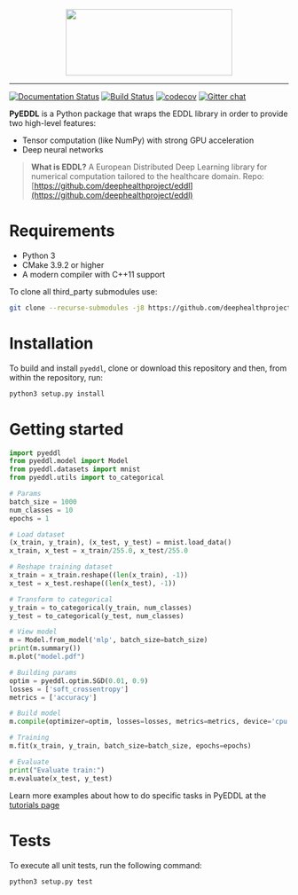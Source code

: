 <div align="center">
  <img src="https://raw.githubusercontent.com/salvacarrion/salvacarrion.github.io/master/assets/hot-linking/logo-pyeddl.png" height="120" width="300">
</div>

-----------------

[![Documentation Status](https://readthedocs.org/projects/pyeddl/badge/?version=latest)](https://pyeddl.readthedocs.io/en/latest/?badge=latest) 
[![Build Status](https://travis-ci.org/salvacarrion/pyeddl.svg?branch=master)](https://travis-ci.org/salvacarrion/pyeddl)
[![codecov](https://codecov.io/gh/salvacarrion/pyeddl/branch/master/graph/badge.svg)](https://codecov.io/gh/salvacarrion/pyeddl)
[![Gitter chat](https://badges.gitter.im/USER/pyeddl.png)](https://gitter.im/pyeddl "Gitter chat")

**PyEDDL** is a Python package that wraps the EDDL library in order to provide two high-level features:
- Tensor computation (like NumPy) with strong GPU acceleration
- Deep neural networks

> **What is EDDL?** A European Distributed Deep Learning library for numerical computation tailored to the healthcare domain.
> Repo: [https://github.com/deephealthproject/eddl](https://github.com/deephealthproject/eddl)

# Requirements

- Python 3
- CMake 3.9.2 or higher
- A modern compiler with C++11 support

To clone all third_party submodules use:

```bash
git clone --recurse-submodules -j8 https://github.com/deephealthproject/pyeddl.git
```
 

# Installation

To build and install `pyeddl`, clone or download this repository and then, from within the repository, run:

```bash
python3 setup.py install
```


# Getting started

```python
import pyeddl
from pyeddl.model import Model
from pyeddl.datasets import mnist
from pyeddl.utils import to_categorical

# Params
batch_size = 1000
num_classes = 10
epochs = 1

# Load dataset
(x_train, y_train), (x_test, y_test) = mnist.load_data()
x_train, x_test = x_train/255.0, x_test/255.0

# Reshape training dataset
x_train = x_train.reshape((len(x_train), -1))
x_test = x_test.reshape((len(x_test), -1))

# Transform to categorical
y_train = to_categorical(y_train, num_classes)
y_test = to_categorical(y_test, num_classes)

# View model
m = Model.from_model('mlp', batch_size=batch_size)
print(m.summary())
m.plot("model.pdf")

# Building params
optim = pyeddl.optim.SGD(0.01, 0.9)
losses = ['soft_crossentropy']
metrics = ['accuracy']

# Build model
m.compile(optimizer=optim, losses=losses, metrics=metrics, device='cpu', workers=4)

# Training
m.fit(x_train, y_train, batch_size=batch_size, epochs=epochs)

# Evaluate
print("Evaluate train:")
m.evaluate(x_test, y_test)
```

Learn more examples about how to do specific tasks in PyEDDL at the [tutorials page](https://pyeddl.readthedocs.io/en/latest/user/tutorial.html)


# Tests

To execute all unit tests, run the following command:

```bash
python3 setup.py test
```
